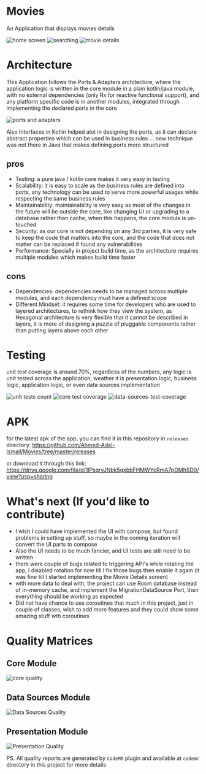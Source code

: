 # Movies
An Application that displays movies details

![home screen](https://github.com/Ahmed-Adel-Ismail/Movies/blob/master/read-me-resources/Screenshot-home.jpg)
![searching](https://github.com/Ahmed-Adel-Ismail/Movies/blob/master/read-me-resources/Screenshot-searching.jpeg)
![movie details](https://github.com/Ahmed-Adel-Ismail/Movies/blob/master/read-me-resources/Screenshot-movie-details.jpg)

# Architecture
This Application follows the Ports & Adapters architecture, where the application logic is written in the core module in a plain kotlin/java module, with no external dependencies (only Rx for reactive functional support), and any platform specific code is in another modules, integrated through implementing the declared ports in the core

![ports and adapters](https://github.com/Ahmed-Adel-Ismail/Movies/blob/master/read-me-resources/hexagonal-architecture.png)

Also Interfaces in Kotlin helped alot in designing the ports, as it can declare abstract properties which can be used in business rules ... new technique was not there in Java that makes defining ports more structured

## pros
 - Testing: a pure java / kotlin core makes it very easy in testing
 - Scalability: it is easy to scale as the business rules are defined into ports, any technology can be used to serve more powerful usages while respecting the same business rules
 - Maintainability: maintainability is very easy as most of the changes in the future will be outside the core, like changing UI or upgrading to a database rather than cache, when this happens, the core module is un-touched
 - Security: as our core is not depending on any 3rd parties, it is very safe to keep the code that matters into the core, and the code that does not matter can be replaced if found any vulnerabilities
 - Performance: Specially in project build time, as the architecture requires multiple modules which makes build time faster
 
 ## cons
 - Dependencies: dependencies needs to be managed across multiple modules, and each dependency must have a defined scope
 - Different Mindset: it requires some time for developers who are used to layered architectures, to rethink how they view the system, as Hexagonal architecture is very flexible that it cannot be described in layers, it is more of designing a puzzle of pluggable components rather than putting layers above each other

# Testing
unit test coverage is around 70%, regardless of the numbers, any logic is unit tested across the application, weather it is presentation logic, business logic, application logic, or even data sources implementation

![unit tests count](https://github.com/Ahmed-Adel-Ismail/Movies/blob/master/read-me-resources/unit-tests-count.png)
![core test coverage](https://github.com/Ahmed-Adel-Ismail/Movies/blob/master/read-me-resources/core-test-coverage.png)
![data-sources-test-coverage](https://github.com/Ahmed-Adel-Ismail/Movies/blob/master/read-me-resources/data-sources-test-coverage.png)


# APK
for the latest apk of the app, you can find it in this repository in `releases` directory: https://github.com/Ahmed-Adel-Ismail/Movies/tree/master/releases

or download it through this link: https://drive.google.com/file/d/1lPsqrvJNbk5qxbbFHMWYcRmA7pOMhSD0/view?usp=sharing

# What's next (If you'd like to contribute)
- I wish I could have implemented the UI with compose, but found problems in setting up stuff, so maybe in the coming iteration will convert the UI parts to compose
- Also the UI needs to be much fancier, and UI tests are still need to be written
- there were couple of bugs related to triggering API's while rotating the app, I disabled rotation for now till I fix those bugs then enable it again (it was fine till I started implementing the Movie Details screen)
- with more data to deal with, the project can use Room database instead of in-memory cache, and implement the MigrationDataSource Port, then everything should be working as expected
- Did not have chance to use coroutines that much in this project, just in couple of classes, wish to add more features and they could show some amazing stuff wth coroutines

# Quality Matrices
## Core Module
![core quality](https://github.com/Ahmed-Adel-Ismail/Movies/blob/master/read-me-resources/quality-core.png)

## Data Sources Module
![Data Sources Quality](https://github.com/Ahmed-Adel-Ismail/Movies/blob/master/read-me-resources/quality-data.png)

## Presentation Module
![Presentation Quality](https://github.com/Ahmed-Adel-Ismail/Movies/blob/master/read-me-resources/quality-presentation.png)

PS. All quality reports are generated by `CodeMR` plugin and available at `codemr` directory in this project for more details


